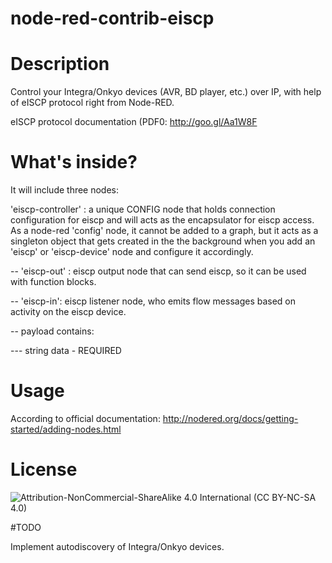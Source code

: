node-red-contrib-eiscp
==========================
# Description

Control your Integra/Onkyo devices (AVR, BD player, etc.) over IP, with help of eISCP protocol right from Node-RED.

eISCP protocol documentation (PDF0: http://goo.gl/Aa1W8F

# What's inside?

It will include three nodes:

'eiscp-controller' : a unique CONFIG node that holds connection configuration for eiscp and will acts as the encapsulator for eiscp access. As a node-red 'config' node, it cannot be added to a graph, but it acts as a singleton object that gets created in the the background when you add an 'eiscp' or 'eiscp-device' node and configure it accordingly.

-- 'eiscp-out' : eiscp output node that can send eiscp, so it can be used with function blocks.

-- 'eiscp-in': eiscp listener node, who emits flow messages based on activity on the eiscp device.

-- payload contains:

--- string data - REQUIRED

# Usage

According to official documentation: http://nodered.org/docs/getting-started/adding-nodes.html
 
# License

![Attribution-NonCommercial-ShareAlike 4.0 International (CC BY-NC-SA 4.0)](https://licensebuttons.net/l/by-nc-sa/4.0/88x31.png "CC BY-NC-SA 4.0")

#TODO

Implement autodiscovery of Integra/Onkyo devices.